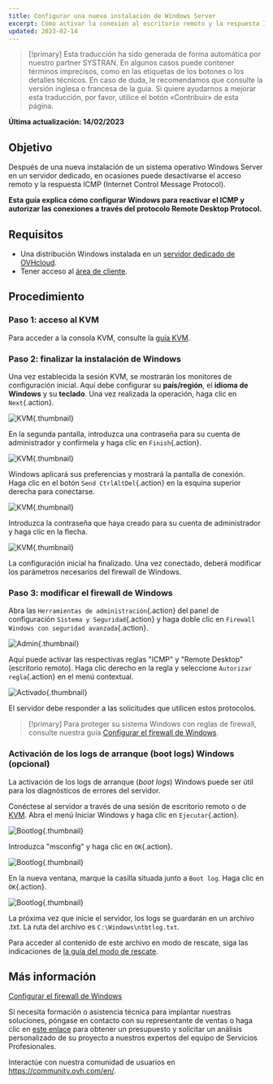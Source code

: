 ```yaml
---
title: Configurar una nueva instalación de Windows Server
excerpt: Cómo activar la conexión al escritorio remoto y la respuesta ICMP
updated: 2023-02-14
---
```


> [!primary]
> Esta traducción ha sido generada de forma automática por nuestro partner SYSTRAN. En algunos casos puede contener términos imprecisos, como en las etiquetas de los botones o los detalles técnicos. En caso de duda, le recomendamos que consulte la versión inglesa o francesa de la guía. Si quiere ayudarnos a mejorar esta traducción, por favor, utilice el botón «Contribuir» de esta página.
> 

**Última actualización: 14/02/2023**

## Objetivo

Después de una nueva instalación de un sistema operativo Windows Server en un servidor dedicado, en ocasiones puede desactivarse el acceso remoto y la respuesta ICMP (Internet Control Message Protocol).

**Esta guía explica cómo configurar Windows para reactivar el ICMP y autorizar las conexiones a través del protocolo Remote Desktop Protocol.**

## Requisitos

- Una distribución Windows instalada en un [servidor dedicado de OVHcloud](https://www.ovhcloud.com/es-es/bare-metal/).
- Tener acceso al [área de cliente](https://www.ovh.com/auth/?action=gotomanager&from=https://www.ovh.es/&ovhSubsidiary=es).

## Procedimiento

### Paso 1: acceso al KVM

Para acceder a la consola KVM, consulte la [guía KVM](/pages/cloud/dedicated/using_ipmi_on_dedicated_servers#utilizar-el-kvm-a-traves-de-su-navegador-web-solo-para-los-servidores-mas-recientes).

### Paso 2: finalizar la instalación de Windows

Una vez establecida la sesión KVM, se mostrarán los monitores de configuración inicial. Aquí debe configurar su **país/región**, el **idioma de Windows** y su **teclado**. Una vez realizada la operación, haga clic en `Next`{.action}.

![KVM](images/setup-03.png){.thumbnail}

En la segunda pantalla, introduzca una contraseña para su cuenta de administrador y confírmela y haga clic en `Finish`{.action}.

![KVM](images/setup-04.png){.thumbnail}

Windows aplicará sus preferencias y mostrará la pantalla de conexión. Haga clic en el botón `Send CtrlAltDel`{.action} en la esquina superior derecha para conectarse.

![KVM](images/setup-05.png){.thumbnail}

Introduzca la contraseña que haya creado para su cuenta de administrador y haga clic en la flecha.

![KVM](images/setup-06.png){.thumbnail}

La configuración inicial ha finalizado. Una vez conectado, deberá modificar los parámetros necesarios del firewall de Windows.

### Paso 3: modificar el firewall de Windows

Abra las `Herramientas de administración`{.action} del panel de configuración `Sistema y Seguridad`{.action} y haga doble clic en `Firewall Windows con seguridad avanzada`{.action}.

![Admin](images/windows4.png){.thumbnail}

Aquí puede activar las respectivas reglas "ICMP" y "Remote Desktop" (escritorio remoto). Haga clic derecho en la regla y seleccione `Autorizar regla`{.action} en el menú contextual.

![Activado](images/windows5.png){.thumbnail}

El servidor debe responder a las solicitudes que utilicen estos protocolos.

> [!primary]
> Para proteger su sistema Windows con reglas de firewall, consulte nuestra guía [Configurar el firewall de Windows](/pages/cloud/dedicated/activate-port-firewall-soft-win).
>

### Activación de los logs de arranque (boot logs) Windows (opcional)

La activación de los logs de arranque (*boot logs*) Windows puede ser útil para los diagnósticos de errores del servidor.

Conéctese al servidor a través de una sesión de escritorio remoto o de [KVM](/pages/cloud/dedicated/using_ipmi_on_dedicated_servers#utilizar-el-kvm-a-traves-de-su-navegador-web-solo-para-los-servidores-mas-recientes). Abra el menú Iniciar Windows y haga clic en `Ejecutar`{.action}.

![Bootlog](images/windowsboot1.png){.thumbnail}

Introduzca "msconfig" y haga clic en `OK`{.action}.

![Bootlog](images/windowsboot2.png){.thumbnail}

En la nueva ventana, marque la casilla situada junto a `Boot log`. Haga clic en `OK`{.action}.

![Bootlog](images/windowsboot3.png){.thumbnail}

La próxima vez que inicie el servidor, los logs se guardarán en un archivo .txt. La ruta del archivo es `C:\Windows\ntbtlog.txt`.

Para acceder al contenido de este archivo en modo de rescate, siga las indicaciones de [la guía del modo de rescate](/pages/cloud/dedicated/rescue_mode).

## Más información

[Configurar el firewall de Windows](/pages/cloud/dedicated/activate-port-firewall-soft-win)

Si necesita formación o asistencia técnica para implantar nuestras soluciones, póngase en contacto con su representante de ventas o haga clic en [este enlace](https://www.ovhcloud.com/es-us/professional-services/) para obtener un presupuesto y solicitar un análisis personalizado de su proyecto a nuestros expertos del equipo de Servicios Profesionales.

Interactúe con nuestra comunidad de usuarios en <https://community.ovh.com/en/>.